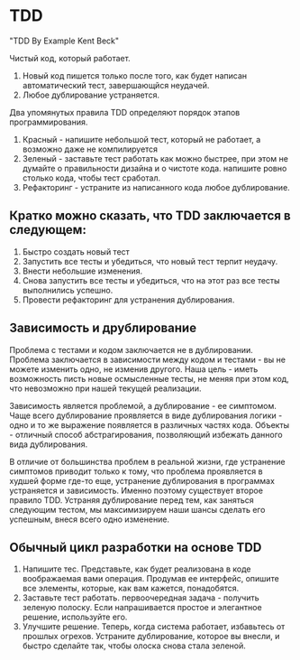 # TDD  
"TDD By Example Kent Beck"

Чистый код, который работает.  
1. Новый код пишется только после того, как будет написан автоматический тест, завершающйся неудачей.
2. Любое дублирование устраняется.  

Два упомянутых правила TDD определяют порядок этапов программирования.  
1. Красный - напишите небольшой тест, который не работает, а возможно даже не компилируется
2. Зеленый - заставьте тест работать как можно быстрее, при этом не думайте о правильности дизайна и о чистоте кода. напишите ровно столько кода, чтобы тест сработал.
3. Рефакторинг - устраните из написанного кода любое дублирование.

## Кратко можно сказать, что TDD заключается в следующем:
1. Быстро создать новый тест
2. Запустить все тесты и убедиться, что новый тест терпит неудачу.
3. Внести небольшие изменения.
4. Снова запустить все тесты и убедиться, что на этот раз все тесты выполнились успешно.
5. Провести рефакторинг для устранения дублирования.

## Зависимость и друблирование
Проблема с тестами и кодом заключается не в дублировании. 
Проблема заключается в зависимости между кодом и тестами - вы не можете изменить одно, не изменив другого. 
Наша цель - иметь возможность писть новые осмысленные тесты, не меняя при этом код, что невозможно при нашей текущей реализации.

Зависимость является проблемой, а дублирование - ее симптомом. 
Чаще всего дублирование проявляется в виде дублирования логики - одно и то же выражение появляется в различных частях кода.
Объекты - отличный способ абстрагирования, позволяющий избежать данного вида дублирования.

В отличие от большинства проблем в реальной жизни, где устранение симптомов приводит только к тому, что проблема проявляется в худшей форме где-то еще, устранение дублирования в программах устраняется и зависимость.
Именно поэтому существует второе правило TDD. 
Устраняя дублирование перед тем, как заняться следующим тестом, мы максимизируем наши шансы сделать его успешным, внеся всего одно изменение.

## Обычный цикл разработки на основе TDD
1. Напишите тес. Представьте, как будет реализована в коде воображаемая вами операция.
Продумав ее интерфейс, опишите все элементы, которые, как вам кажется, понадобятся.
2. Заставьте тест работать. первоочередная задача - получить зеленую полоску.
Если напрашивается простое и элегантное решение, используйте его.
3. Улучшите решение. Теперь, когда система работает, избавьтесь от прошлых огрехов.
Устраните дублирование, которое вы внесли, и быстро сделайте так, чтобы олоска снова стала зеленой.
